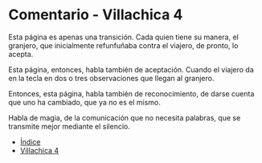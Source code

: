 # Comentario - Villachica 4

Esta página es apenas una transición.  Cada quien tiene su manera, el granjero, que inicialmente refunfuñaba contra el viajero, de pronto, lo acepta.

Esta página, entonces, habla también de aceptación.  Cuando el viajero da en la tecla en dos o tres observaciones que llegan al granjero.

Entonces, esta página, habla también de reconocimiento, de darse cuenta que uno ha cambiado, que ya no es el mismo.

Habla de magia, de la comunicación que no necesita palabras, que se transmite mejor mediante el silencio.


* [Índice](Readme.md)
*	[Villachica 4](04.md)
